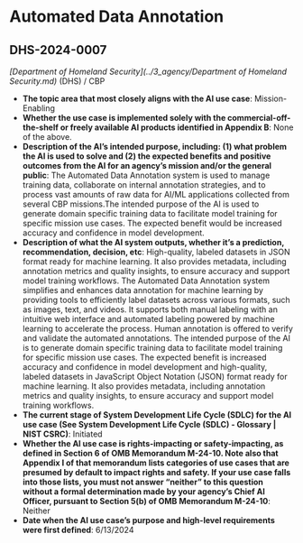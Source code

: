 # Automated Data Annotation
## DHS-2024-0007
_[Department of Homeland Security](../3_agency/Department of Homeland Security.md)_ (DHS) / CBP


+ **The topic area that most closely aligns with the AI use case**: Mission-Enabling
+ **Whether the use case is implemented solely with the commercial-off-the-shelf or freely available AI products identified in Appendix B**: None of the above.
+ **Description of the AI’s intended purpose, including: (1) what problem the AI is used to solve and (2) the expected benefits and positive outcomes from the AI for an agency’s mission and/or the general public**: The Automated Data Annotation system is used to manage training data, collaborate on internal annotation strategies, and to process vast amounts of raw data for AI/ML applications collected from several CBP missions.The intended purpose of the AI is used to generate domain specific training data to facilitate model training for specific mission use cases. The expected benefit would be increased accuracy and confidence in model development.
+ **Description of what the AI system outputs, whether it’s a prediction, recommendation, decision, etc**: High-quality, labeled datasets in JSON format ready for machine learning. It also provides metadata, including annotation metrics and quality insights, to ensure accuracy and support model training workflows.
The Automated Data Annotation system simplifies and enhances data annotation for machine learning by providing tools to efficiently label datasets across various formats, such as images, text, and videos. It supports both manual labeling with an intuitive web interface and automated labeling powered by machine learning to accelerate the process. Human annotation is offered to verify and validate the automated annotations. The intended purpose of the AI is to generate domain specific training data to facilitate model training for specific mission use cases. The expected benefit is increased accuracy and confidence in model development and high-quality, labeled datasets in JavaScript Object Notation (JSON) format ready for machine learning. It also provides metadata, including annotation metrics and quality insights, to ensure accuracy and support model training workflows.
+ **The current stage of System Development Life Cycle (SDLC) for the AI use case (See System Development Life Cycle (SDLC) - Glossary | NIST CSRC)**: Initiated
+ **Whether the AI use case is rights-impacting or safety-impacting, as defined in Section 6 of OMB Memorandum M-24-10. Note also that Appendix I of that memorandum lists categories of use cases that are presumed by default to impact rights and safety. If your use case falls into those lists, you must not answer “neither” to this question without a formal determination made by your agency’s Chief AI Officer, pursuant to Section 5(b) of OMB Memorandum M-24-10**: Neither
+ **Date when the AI use case’s purpose and high-level requirements were first defined**: 6/13/2024